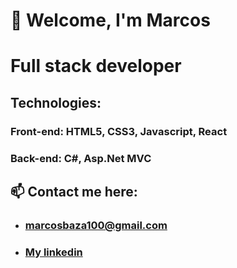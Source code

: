 # 👋 Welcome, I'm Marcos

# Full stack developer

## Technologies: 
### Front-end: HTML5, CSS3, Javascript, React
### Back-end: C#, Asp.Net MVC


## 📫 Contact me here:

* ### marcosbaza100@gmail.com
* ### [My linkedin](https://www.linkedin.com/in/marcos-bazbih/) 



<!--
**Marcos-Bazbih/Marcos-Bazbih** is a ✨ _special_ ✨ repository because its `README.md` (this file) appears on your GitHub profile.

Here are some ideas to get you started:

- 🔭 I’m currently working on ...
- 🌱 I’m currently learning ...
- 👯 I’m looking to collaborate on ...
- 🤔 I’m looking for help with ...
- 💬 Ask me about ...
- 📫 How to reach me: ...
- 😄 Pronouns: ...
- ⚡ Fun fact: ...
-->
